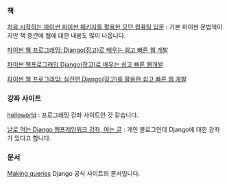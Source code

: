 ### 책

[처음 시작하는 파이썬 파이썬 패키지를 활용한 모던 컴퓨팅 입문](http://www.kyobobook.co.kr/product/detailViewKor.laf?mallGb=KOR&ejkGb=KOR&barcode=9788968482397) : 기본 파이썬 문법책이지만 책 중간에 웹에 대한 내용도 많이 나옵니다. 

[파이썬 웹 프로그래밍: Django(장고)로 배우는 쉽고 빠른 웹 개발](http://www.hanbit.co.kr/store/books/look.php?p_code=B5790464800)

[파이썬 웹프로그래밍 Django(장고)로 배우는 쉽고 빠른 웹개발](http://www.kyobobook.co.kr/product/detailViewKor.laf?ejkGb=KOR&mallGb=KOR&barcode=9788968481819&orderClick=LAH&Kc=)

[파이썬 웹 프로그래밍: 실전편 Django(장고)를 활용한 쉽고 빠른 웹 개발](http://www.kyobobook.co.kr/product/detailViewKor.laf?ejkGb=KOR&mallGb=KOR&barcode=9788968482939&orderClick=LAG&Kc=)

### 강좌 사이트

[helloworld](http://tryhelloworld.co.kr) : 프로그래밍 강좌 사이트인 것 같습니다. 

[날로 먹는 Django 웹프레임워크 강좌, 여는 글](http://blog.hannal.com/2014/8/start_with_django_webframework_00/) : 개인 블로그인데 Django에 대한 강좌가 있다고 합니다. 

### 문서

[Making queries](https://docs.djangoproject.com/en/1.10/topics/db/queries/) Django 공식 사이트의 문서입니다.